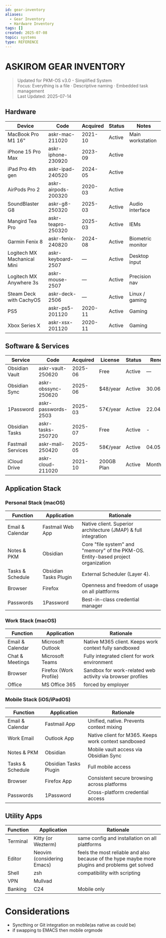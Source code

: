 ```yaml
---
id: gear-inventory
aliases:
  - Gear Inventory
  - Hardware Inventory
tags: []
created: 2025-07-08
topic: systems
type: REFERENCE
---
```


# ASKIROM GEAR INVENTORY

> Updated for PKM-OS v3.0 - Simplified System  
> Focus: Everything is a file · Descriptive naming · Embedded task management  
> Last Updated: 2025-07-14

## Hardware

| Device                      | Code                | Acquired | Status | Notes             |
| --------------------------- | ------------------- | -------- | ------ | ----------------- |
| MacBook Pro M1 16"          | askr-mac-211020     | 2021-10  | Active | Main workstation  |
| iPhone 15 Pro Max           | askr-iphone-230920  | 2023-09  | Active |                   |
| iPad Pro 4th gen            | askr-ipad-240520    | 2024-05  | Active |                   |
| AirPods Pro 2               | askr-airpods-200320 | 2020-03  | Active |                   |
| SoundBlaster G8             | askr-g8-250320      | 2025-03  | Active | Audio interface   |
| Mangird Tea Pro             | askr-teapro-250320  | 2025-03  | Active | IEMs              |
| Garmin Fenix 8              | askr-fenix-240820   | 2024-08  | Active | Biometric monitor |
| Logitech MX Machanical Mini | askr-keyboard-2507  | —        | Active | Desktop input     |
| Logitech MX Anywhere 3s     | askr-mouse-2507     | —        | Active | Precision nav     |
| Steam Deck with CachyOS     | askr-deck-2506      | —        | Active | Linux / gaming    |
| PS5                         | askr-ps5-201120     | 2020-11  | Active | Gaming            |
| Xbox Series X               | askr-xsx-201120     | 2020-11  | Active | Gaming            |

## Software & Services

| Service           | Code                | Acquired | License    | Status | Renewal    |
| ----------------- | ------------------- | -------- | ---------- | ------ | ---------- |
| Obsidian Vault    | askr-vault-250620   | 2025-06  | Free       | Active | —          |
| Obsidian Sync     | askr-obssync-250620 | 2025-06  | $48/year   | Active | 30.06.2026 |
| 1Password         | askr-passwords-2503 | 2025-03  | 57€/year   | Active | 22.04.2026 |
| Obsidian Tasks    | askr-tasks-250720   | 2025-07  | Free       | Active | -          |
| Fastmail Services | askr-mail-250420    | 2025-05  | 58€/year   | Active | 04.05.2028 |
| iCloud Drive      | askr-cloud-211020   | 2021-10  | 200GB Plan | Active | Monthly    |

## Application Stack

### Personal Stack (macOS)

| Function         | Application           | Rationale                                                                        |
| ---------------- | --------------------- | -------------------------------------------------------------------------------- |
| Email & Calendar | Fastmail Web App      | Native client. Superior architecture (JMAP) & full integration                   |
| Notes & PKM      | Obsidian              | Core "file system" and "memory" of the PKM-OS. Entity-based project organization |
| Tasks & Schedule | Obsidian Tasks Plugin | External Scheduler (Layer 4).                                                    |
| Browser          | Firefox               | Openness and freedom of usage on all plattforms                                  |
| Passwords        | 1Password             | Best-in-class credential manager                                                 |

### Work Stack (macOS)

| Function         | Application            | Rationale                                                  |
| ---------------- | ---------------------- | ---------------------------------------------------------- |
| Email & Calendar | Microsoft Outlook      | Native M365 client. Keeps work context fully sandboxed     |
| Chat & Meetings  | Microsoft Teams        | Fully integrated client for work environment               |
| Browser          | Firefox (Work Profile) | Sandbox for work-related web activity via browser profiles |
| Office           | MS Office 365          | forced by employer                                         |

### Mobile Stack (iOS/iPadOS)

| Function         | Application           | Rationale                                            |
| ---------------- | --------------------- | ---------------------------------------------------- |
| Email & Calendar | Fastmail App          | Unified, native. Prevents context mixing             |
| Work Email       | Outlook App           | Native client for M365. Keeps work context sandboxed |
| Notes & PKM      | Obsidian              | Mobile vault access via Obsidian Sync                |
| Tasks & Schedule | Obsidian Tasks Plugin | Full mobile access                                   |
| Browser          | Firefox App           | Consistent secure browsing across platforms          |
| Passwords        | 1Password             | Cross-platform credential access                     |

## Utility Apps

| Function | Application                | Rationale                                                                                       |
| -------- | -------------------------- | ----------------------------------------------------------------------------------------------- |
| Terminal | Kitty (or Wezterm)         | same config and installation on all plattforms                                                  |
| Editor   | Neovim (considering Emacs) | feels the most reliable and also because of the hype maybe more plugins and problems get solved |
| Shell    | zsh                        | compatibility with scripting                                                                    |
| VPN      | Mullvad                    |                                                                                                 |
| Banking  | C24                        | Mobile only                                                                                     |

# Considerations

- Syncthing or Git integration on mobile(as native as could be)
- if swapping to EMACS then mobile orgmode
